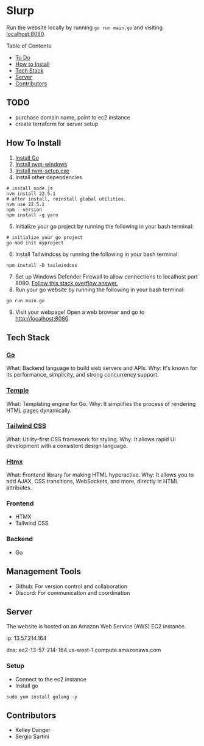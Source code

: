 # Slurp
Run the website locally by running `go run main.go` and visiting [localhost:8080](localhost:8080).

Table of Contents
- [To Do](#todo)
- [How to Install](#how-to-install)
- [Tech Stack](#tech-stack)
- [Server](#server)
- [Contributors](#contributors)

## TODO
- purchase domain name, point to ec2 instance
- create terraform for server setup

## How To Install
1. [Install Go](https://go.dev/dl/)
2. [Install nvm-windows](https://github.com/coreybutler/nvm-windows?tab=readme-ov-file#install-nvm-windows)
3. [Install nvm-setup.exe](https://github.com/coreybutler/nvm-windows/releases)
4. Install other dependencies 
```console
# install node.js
nvm install 22.5.1
# after install, reinstall global utilities. 
nvm use 22.5.1
npm --version
npm install -g yarn
```
5. Initialize your go project by running the following in your bash terminal:
```console
# initialize your go project
go mod init myproject
```
6. Install Tailwindcss by running the following in your bash terminal:
```console 
npm install -D tailwindcss
```

7. Set up Windows Defender Firewall to allow connections to localhost port 8080. [Follow this stack overflow answer.](https://stackoverflow.com/a/65393403)
8. Run your go website by running the following in your bash terminal:
```console
go run main.go
```

9. Visit your webpage!
Open a web browser and go to [http://localhost:8080](http://localhost:8080).


## Tech Stack
### [Go](https://go.dev/doc/)
What: Backend language to build web servers and APIs.
Why: It's known for its performance, simplicity, and strong concurrency support.



### [Temple](https://github.com/docwhat/temple)
What: Templating engine for Go.
Why: It simplifies the process of rendering HTML pages dynamically.

### [Tailwind CSS](https://tailwindcss.com/docs/installation)
What: Utility-first CSS framework for styling.
Why: It allows rapid UI development with a consistent design language.

### [Htmx](https://htmx.org/docs/#introduction)
What: Frontend library for making HTML hyperactive.
Why: It allows you to add AJAX, CSS transitions, WebSockets, and more, directly in HTML attributes.

### Frontend
- HTMX
- Tailwind CSS
### Backend
- Go

## Management Tools
- Github: For version control and collaboration
- Discord: For communication and coordination


## Server
The website is hosted on an Amazon Web Service (AWS) EC2 instance. 

ip: 13.57.214.164

dns: ec2-13-57-214-164.us-west-1.compute.amazonaws.com

### Setup
- Connect to the ec2 instance
- Install go
```console
sudo yum install golang -y
```


## Contributors
- Kelley Danger
- Sergio Sartini